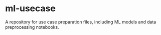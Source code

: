 # ml-usecase
A repository for use case preparation files, including ML models and data preprocessing notebooks.
